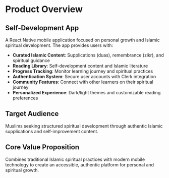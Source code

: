 # Product Overview

## Self-Development App

A React Native mobile application focused on personal growth and Islamic spiritual development. The app provides users with:

- **Curated Islamic Content**: Supplications (duas), remembrance (zikr), and spiritual guidance
- **Reading Library**: Self-development content and Islamic literature
- **Progress Tracking**: Monitor learning journey and spiritual practices
- **Authentication System**: Secure user accounts with Clerk integration
- **Community Features**: Connect with other learners on their spiritual journey
- **Personalized Experience**: Dark/light themes and customizable reading preferences

## Target Audience

Muslims seeking structured spiritual development through authentic Islamic supplications and self-improvement content.

## Core Value Proposition

Combines traditional Islamic spiritual practices with modern mobile technology to create an accessible, authentic platform for personal and spiritual growth.